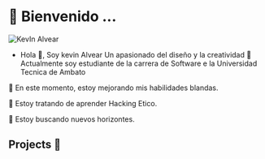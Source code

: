 
#  🤝 Bienvenido ...
![KevIn Alvear](https://github.com/KelvinAlvear19/KelvinAlvear19/assets/84355086/3cd41663-a5e8-4132-9c40-58e52d9c498f)

-  Hola 👋, Soy kevin Alvear
Un apasionado del diseño y la creatividad
🐉 Actualmente soy estudiante de la carrera de Software e la Universidad Tecnica de Ambato

🔭 En este momento, estoy mejorando mis habilidades blandas.

🌱 Estoy tratando de aprender Hacking Etico.

🎣 Estoy buscando nuevos horizontes.

## Projects 🚂



